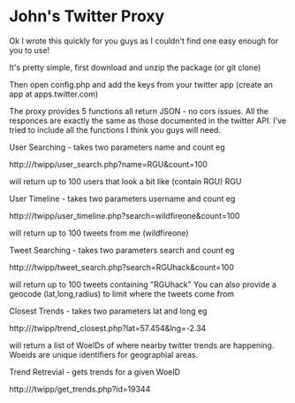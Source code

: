 John's Twitter Proxy
=============

Ok I wrote this quickly for you guys as I couldn't find one easy enough for you to use!

It's pretty simple, first download and unzip the package (or git clone)

Then open config.php and add the keys from your twitter app (create an app at apps.twitter.com)

The proxy provides 5 functions all return JSON - no cors issues. All the responces are exactly the same as those documented in the twitter API.
I've tried to include all the functions I think you guys will need.


User Searching -
takes two parameters name and count eg

http://<your-server>/twipp/user_search.php?name=RGU&count=100

will return up to 100 users that look a bit like (contain RGU) RGU


User Timeline -
takes two parameters username and count eg

http://<your-server>/twipp/user_timeline.php?search=wildfireone&count=100

will return up to 100 tweets from me (wildfireone)


Tweet Searching -
takes two parameters search and count eg

http://<your-server>/twipp/tweet_search.php?search=RGUhack&count=100

will return up to 100 tweets containing "RGUhack"
You can also provide a geocode (lat,long,radius) to limit where the tweets come from


Closest Trends -
takes two parameters lat and long eg

http://<your-server>/twipp/trend_closest.php?lat=57.454&lng=-2.34

will return a list of WoeIDs of where nearby twitter trends are happening. Woeids are unique identifiers for geographial areas.


Trend Retrevial -
gets trends for a given WoeID

http://<your-server>/twipp/get_trends.php?id=19344
